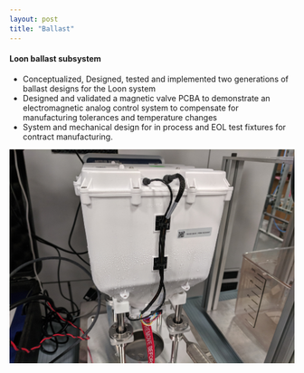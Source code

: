 ```yaml
---
layout: post
title: "Ballast"
---
```


#### Loon ballast subsystem
* Conceptualized, Designed, tested and implemented two generations of ballast designs for the Loon system
* Designed and validated a magnetic valve PCBA to demonstrate an electromagnetic analog control system to compensate for manufacturing tolerances and temperature changes
* System and  mechanical design for in process and EOL test fixtures for contract manufacturing.


![ballast](/photos/ballast.jpg)
